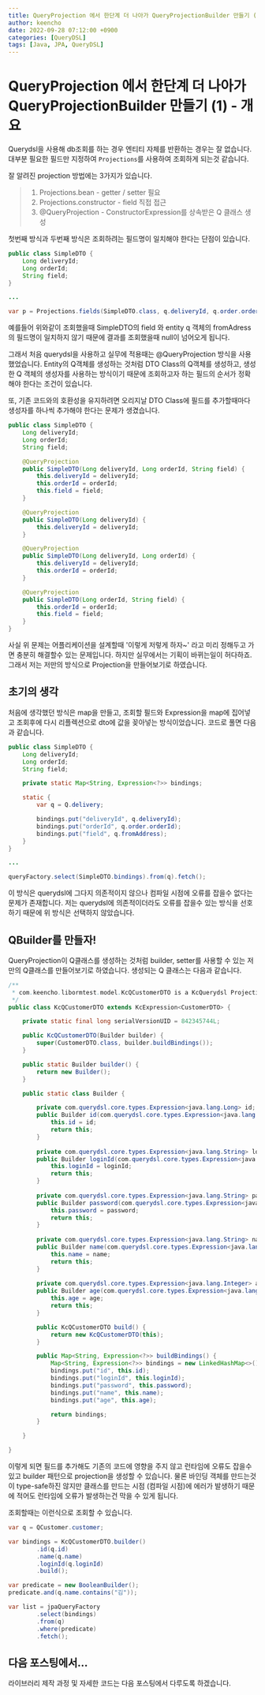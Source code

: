 ```yaml
---
title: QueryProjection 에서 한단계 더 나아가 QueryProjectionBuilder 만들기 (1)
author: keencho
date: 2022-09-28 07:12:00 +0900
categories: [QueryDSL]
tags: [Java, JPA, QueryDSL]
---
```


# **QueryProjection 에서 한단계 더 나아가 QueryProjectionBuilder 만들기 (1) - 개요**
Querydsl을 사용해 db조회를 하는 경우 엔티티 자체를 반환하는 경우는 잘 없습니다. 대부분 필요한 필드만 지정하여 `Projections`를 사용하여 조회하게 되는것 같습니다.

잘 알려진 projection 방법에는 3가지가 있습니다.
> 1. Projections.bean - getter / setter 필요
> 2. Projections.constructor - field 직접 접근
> 3. @QueryProjection - ConstructorExpression를 상속받은 Q 클래스 생성

첫번째 방식과 두번째 방식은 조회하려는 필드명이 일치해야 한다는 단점이 있습니다.
```java
public class SimpleDTO {
    Long deliveryId;
    Long orderId;
    String field;
}

...

var p = Projections.fields(SimpleDTO.class, q.deliveryId, q.order.orderId, q.fromAddress);
```

예를들어 위와같이 조회했을때 SimpleDTO의 field 와 entity q 객체의 fromAdress의 필드명이 일치하지 않기 때문에 결과를 조회했을때 null이 넘어오게 됩니다.

그래서 처음 querydsl을 사용하고 실무에 적용때는 @QueryProjection 방식을 사용했었습니다. Entity의 Q객체를 생성하는 것처럼 DTO Class의 Q객체를 생성하고, 생성한 Q 객체의 생성자를 사용하는 방식이기 때문에 조회하고자 하는 필드의 순서가 정확해야 한다는 조건이 있습니다.

또, 기존 코드와의 호환성을 유지하려면 오리지날 DTO Class에 필드를 추가할때마다 생성자를 하나씩 추가해야 한다는 문제가 생겼습니다.
```java
public class SimpleDTO {
    Long deliveryId;
    Long orderId;
    String field;

    @QueryProjection
    public SimpleDTO(Long deliveryId, Long orderId, String field) {
        this.deliveryId = deliveryId;
        this.orderId = orderId;
        this.field = field;
    }

    @QueryProjection
    public SimpleDTO(Long deliveryId) {
        this.deliveryId = deliveryId;
    }

    @QueryProjection
    public SimpleDTO(Long deliveryId, Long orderId) {
        this.deliveryId = deliveryId;
        this.orderId = orderId;
    }

    @QueryProjection
    public SimpleDTO(Long orderId, String field) {
        this.orderId = orderId;
        this.field = field;
    }
}
```

사실 위 문제는 어플리케이션을 설계할때 '이렇게 저렇게 하자~' 라고 미리 정해두고 가면 충분히 해결할수 있는 문제입니다. 하지만 실무에서는 기획이 바뀌는일이 허다하죠. 그래서 저는 저만의 방식으로 Projection을 만들어보기로 하였습니다.

## **초기의 생각**
처음에 생각했던 방식은 map을 만들고, 조회할 필드와 Expression을 map에 집어넣고 조회후에 다시 리플렉션으로 dto에 값을 꽂아넣는 방식이었습니다. 코드로 풀면 다음과 같습니다.

```java
public class SimpleDTO {
    Long deliveryId;
    Long orderId;
    String field;

    private static Map<String, Expression<?>> bindings;

    static {
        var q = Q.delivery;

        bindings.put("deliveryId", q.deliveryId);
        bindings.put("orderId", q.order.orderId);
        bindings.put("field", q.fromAddress);
    }
}

...

queryFactory.select(SimpleDTO.bindings).from(q).fetch();
```

이 방식은 querydsl에 그다지 의존적이지 않으나 컴파일 시점에 오류를 잡을수 없다는 문제가 존재합니다. 저는 querydsl에 의존적이더라도 오류를 잡을수 있는 방식을 선호하기 때문에 위 방식은 선택하지 않았습니다.

## **QBuilder를 만들자!**
QueryProjection이 Q클래스를 생성하는 것처럼 builder, setter를 사용할 수 있는 저만의 Q클래스를 만들어보기로 하였습니다. 생성되는 Q 클래스는 다음과 같습니다.

```java
/**
 * com.keencho.libormtest.model.KcQCustomerDTO is a KcQuerydsl Projection type for CustomerDTO
 */
public class KcQCustomerDTO extends KcExpression<CustomerDTO> {

    private static final long serialVersionUID = 842345744L;

    public KcQCustomerDTO(Builder builder) {
        super(CustomerDTO.class, builder.buildBindings());
    }

    public static Builder builder() {
        return new Builder();
    }

    public static class Builder {

        private com.querydsl.core.types.Expression<java.lang.Long> id;
        public Builder id(com.querydsl.core.types.Expression<java.lang.Long> id) {
            this.id = id;
            return this;
        }
        
        private com.querydsl.core.types.Expression<java.lang.String> loginId;
        public Builder loginId(com.querydsl.core.types.Expression<java.lang.String> loginId) {
            this.loginId = loginId;
            return this;
        }
        
        private com.querydsl.core.types.Expression<java.lang.String> password;
        public Builder password(com.querydsl.core.types.Expression<java.lang.String> password) {
            this.password = password;
            return this;
        }
        
        private com.querydsl.core.types.Expression<java.lang.String> name;
        public Builder name(com.querydsl.core.types.Expression<java.lang.String> name) {
            this.name = name;
            return this;
        }
        
        private com.querydsl.core.types.Expression<java.lang.Integer> age;
        public Builder age(com.querydsl.core.types.Expression<java.lang.Integer> age) {
            this.age = age;
            return this;
        }

        public KcQCustomerDTO build() {
            return new KcQCustomerDTO(this);
        }

        public Map<String, Expression<?>> buildBindings() {
            Map<String, Expression<?>> bindings = new LinkedHashMap<>();
            bindings.put("id", this.id);
            bindings.put("loginId", this.loginId);
            bindings.put("password", this.password);
            bindings.put("name", this.name);
            bindings.put("age", this.age);

            return bindings;
        }

    }

}
```

이렇게 되면 필드를 추가해도 기존의 코드에 영향을 주지 않고 런타임에 오류도 잡을수 있고 builder 패턴으로 projection을 생성할 수 있습니다. 물론 바인딩 객체를 만드는것이 type-safe하진 않지만 클래스를 만드는 시점 (컴파일 시점)에 에러가 발생하기 때문에 적어도 런타임에 오류가 발생하는건 막을 수 있게 됩니다.

조회할때는 이런식으로 조회할 수 있습니다.

```java
var q = QCustomer.customer;

var bindings = KcQCustomerDTO.builder()
        .id(q.id)
        .name(q.name)
        .loginId(q.loginId)
        .build();

var predicate = new BooleanBuilder();
predicate.and(q.name.contains("김"));

var list = jpaQueryFactory
        .select(bindings)
        .from(q)
        .where(predicate)
        .fetch();
```

## **다음 포스팅에서...**
라이브러리 제작 과정 및 자세한 코드는 다음 포스팅에서 다루도록 하겠습니다.

